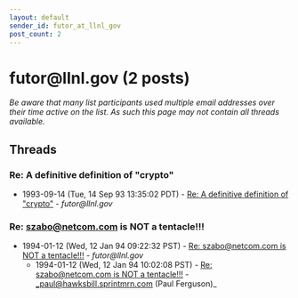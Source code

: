 ```yaml
---
layout: default
sender_id: futor_at_llnl_gov
post_count: 2
---
```


# futor<span>@</span>llnl.gov (2 posts)

_Be aware that many list participants used multiple email addresses over their time active on the list. As such this page may not contain all threads available._

## Threads

### Re: A definitive definition of "crypto"
+ 1993-09-14 (Tue, 14 Sep 93 13:35:02 PDT) - [Re: A definitive definition of "crypto"](/archive/1993/09/a01e853f3091e5f8072b63ba948dc51702d86b4c97f1e847b7ecb88c600577fd) - _futor@llnl.gov_

### Re: szabo@netcom.com is NOT a tentacle!!!
+ 1994-01-12 (Wed, 12 Jan 94 09:22:32 PST) - [Re: szabo@netcom.com is NOT a tentacle!!!](/archive/1994/01/86f8c7c7e111c21a793d52f8d25927c85ea5c3a87390f01a95961761c9f2a8e7) - _futor@llnl.gov_
  + 1994-01-12 (Wed, 12 Jan 94 10:02:08 PST) - [Re: szabo@netcom.com is NOT a tentacle!!!](/archive/1994/01/d8317a27f676370e67b1996825906d7c7dda8feb6443908e0f18e9ff7e92c601) - _paul@hawksbill.sprintmrn.com (Paul Ferguson)_

